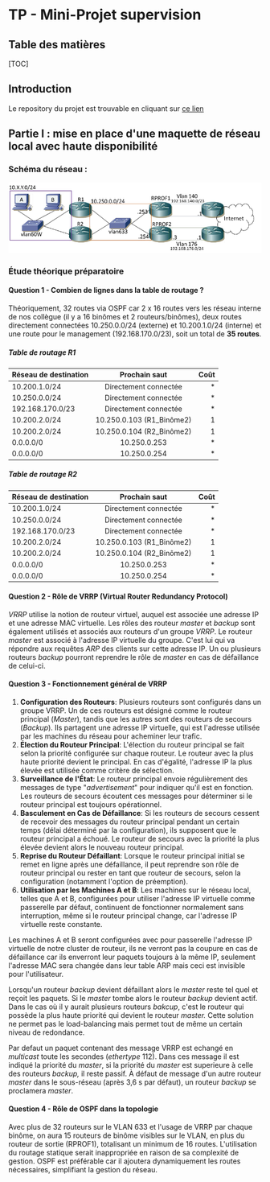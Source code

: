 # TP - Mini-Projet supervision

## Table des matières

[TOC]

## Introduction

Le repository du projet est trouvable en cliquant sur [ce lien](<https://github.com/Marc-Harony/23-813-BROISIN-ARAKHSIS>)

## Partie I : mise en place d'une maquette de réseau local avec haute disponibilité

### Schéma du réseau : 

![schema_reseau.png](.attachments.3011/image.png)

### Étude théorique préparatoire

#### Question 1 - Combien de lignes dans la table de routage ?

Théoriquement, 32 routes via OSPF car 2 x 16 routes vers les réseau interne de nos collègue (il y a 16 binômes et 2 routeurs/binômes), deux routes directement connectées 10.250.0.0/24 (externe) et 10.200.1.0/24 (interne) et une route pour le management (192.168.170.0/23), soit un total de **35 routes**.

##### Table de routage R1

| Réseau de destination | Prochain saut | Coût |
|-----------------------|:-------------:|-----:|
| 10\.200.1.0/24 | Directement connectée | \* |
| 10\.250.0.0/24 | Directement connectée | \* |
| 192\.168.170.0/23 | Directement connectée | \* |
| 10\.200.2.0/24 | 10\.250.0.103 (R1_Binôme2) | 1 |
| 10\.200.2.0/24 | 10\.250.0.104 (R2_Binôme2) | 1 |
| 0\.0.0.0/0 | 10\.250.0.253 | \* |
| 0\.0.0.0/0 | 10\.250.0.254 | \* |

##### Table de routage R2

| Réseau de destination | Prochain saut | Coût |
|-----------------------|:-------------:|-----:|
| 10\.200.1.0/24 | Directement connectée | \* |
| 10\.250.0.0/24 | Directement connectée | \* |
| 192\.168.170.0/23 | Directement connectée | \* |
| 10\.200.2.0/24 | 10\.250.0.103 (R1_Binôme2) | 1 |
| 10\.200.2.0/24 | 10\.250.0.104 (R2_Binôme2) | 1 |
| 0\.0.0.0/0 | 10\.250.0.253 | \* |
| 0\.0.0.0/0 | 10\.250.0.254 | \* |

#### Question 2 - Rôle de VRRP (Virtual Router Redundancy Protocol)

*VRRP* utilise la notion de routeur virtuel, auquel est associée une adresse IP et une adresse MAC  virtuelle. Les rôles des routeur *master* et *backup* sont également utilisés et associés aux routeurs d'un groupe *VRRP*. Le routeur *master* est associé à l'adresse IP virtuelle du groupe. C'est lui qui va répondre aux requêtes *ARP* des clients sur cette adresse IP. Un ou plusieurs routeurs *backup* pourront reprendre le rôle de *master* en cas de défaillance de celui-ci.

#### Question 3 - Fonctionnement général de VRRP


1. **Configuration des Routeurs**: Plusieurs routeurs sont configurés dans un groupe VRRP. Un de ces routeurs est désigné comme le routeur principal (*Master*), tandis que les autres sont des routeurs de secours (*Backup*). Ils partagent une adresse IP virtuelle, qui est l'adresse utilisée par les machines du réseau pour acheminer leur trafic.
2. **Élection du Routeur Principal**: L'élection du routeur principal se fait selon la priorité configurée sur chaque routeur. Le routeur avec la plus haute priorité devient le principal. En cas d'égalité, l'adresse IP la plus élevée est utilisée comme critère de sélection.
3. **Surveillance de l'État**: Le routeur principal envoie régulièrement des messages de type "*advertisement*" pour indiquer qu'il est en fonction. Les routeurs de secours écoutent ces messages pour déterminer si le routeur principal est toujours opérationnel.
4. **Basculement en Cas de Défaillance**: Si les routeurs de secours cessent de recevoir des messages du routeur principal pendant un certain temps (délai déterminé par la configuration), ils supposent que le routeur principal a échoué. Le routeur de secours avec la priorité la plus élevée devient alors le nouveau routeur principal.
5. **Reprise du Routeur Défaillant**: Lorsque le routeur principal initial se remet en ligne après une défaillance, il peut reprendre son rôle de routeur principal ou rester en tant que routeur de secours, selon la configuration (notamment l'option de préemption).
6. **Utilisation par les Machines A et B**: Les machines sur le réseau local, telles que A et B, configurées pour utiliser l'adresse IP virtuelle comme passerelle par défaut, continuent de fonctionner normalement sans interruption, même si le routeur principal change, car l'adresse IP virtuelle reste constante.

Les machines A et B seront configurées avec pour passerelle l'adresse IP virtuelle de notre cluster de routeur, ils ne verront pas la coupure en cas de défaillance car ils enverront leur paquets toujours à la même IP, seulement l'adresse MAC sera changée dans leur table ARP mais ceci est invisible pour l'utilisateur.

Lorsqu'un routeur *backup* devient défaillant alors le *master* reste tel quel et reçoit les paquets. Si le *master* tombe alors le routeur *backup* devient actif. Dans le cas où il y aurait plusieurs routeurs *bakcup*, c'est le routeur qui possède la plus haute priorité qui devient le routeur *master.* Cette solution ne permet pas le load-balancing mais permet tout de même un certain niveau de redondance. 

Par defaut un paquet contenant des message VRRP est echangé en *multicast* toute les secondes (*ethertype* 112). Dans ces message il est indiqué la priorité du *master*, si la priorité du *master* est superieure à celle des routeurs *backup,* il reste passif. À défaut de message d'un autre routeur *master* dans le sous-réseau (après 3,6 s par défaut), un routeur *backup* se proclamera *master*.

#### Question 4 - Rôle de OSPF dans la topologie

Avec plus de 32 routeurs sur le VLAN 633 et l'usage de VRRP par chaque binôme, on aura 15 routeurs de binôme visibles sur le VLAN, en plus du routeur de sortie (RPROF1), totalisant un minimum de 16 routes. L'utilisation du routage statique serait inappropriée en raison de sa complexité de gestion. OSPF est préférable car il ajoutera dynamiquement les routes nécessaires, simplifiant la gestion du réseau.
